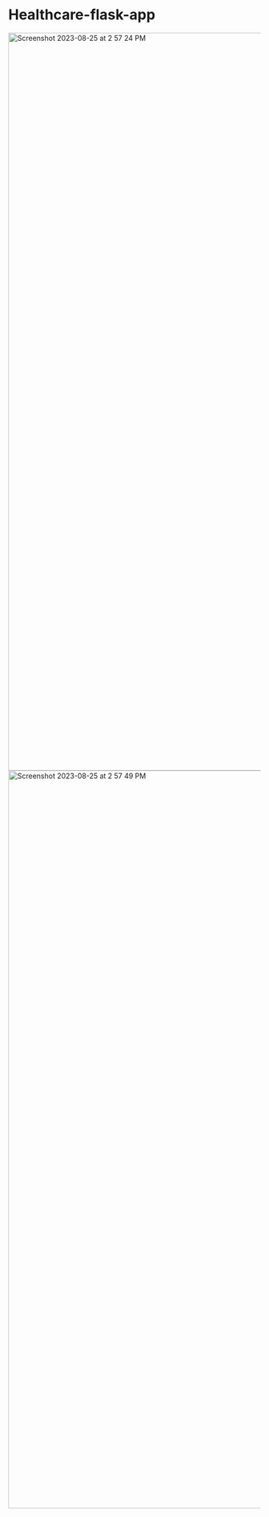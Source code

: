 # Healthcare-flask-app
<img width="1470" alt="Screenshot 2023-08-25 at 2 57 24 PM" src="https://github.com/ChowdhuryFarzana/Healthcare-flask-app/assets/122580658/49eb2a05-f430-4388-8cea-c4ea3f310ac6">
<img width="1470" alt="Screenshot 2023-08-25 at 2 57 49 PM" src="https://github.com/ChowdhuryFarzana/Healthcare-flask-app/assets/122580658/4b7ca75c-8af1-4d45-8fde-4c88d1bf0957">
